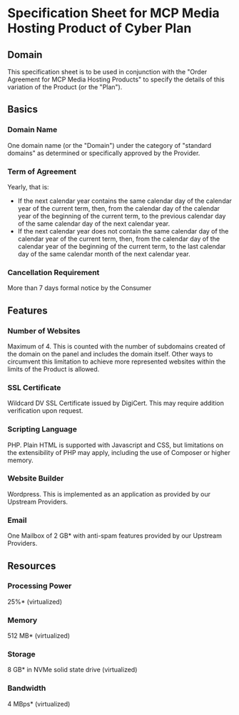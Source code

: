 # Specification Sheet for MCP Media Hosting Product of Cyber Plan
## Domain
This specification sheet is to be used in conjunction with the "Order Agreement for MCP Media Hosting Products" to specify the details of this variation of the Product (or the "Plan").
## Basics
### Domain Name
One domain name (or the "Domain") under the category of "standard domains" as determined or specifically approved by the Provider.
### Term of Agreement
Yearly, that is:
- If the next calendar year contains the same calendar day of the calendar year of the current term, then, from the calendar day of the calendar year of the beginning of the current term, to the previous calendar day of the same calendar day of the next calendar year.
- If the next calendar year does not contain the same calendar day of the calendar year of the current term, then, from the calendar day of the calendar year of the beginning of the current term, to the last calendar day of the same calendar month of the next calendar year.
### Cancellation Requirement
More than 7 days formal notice by the Consumer
## Features
### Number of Websites
Maximum of 4. This is counted with the number of subdomains created of the domain on the panel and includes the domain itself. Other ways to circumvent this limitation to achieve more represented websites within the limits of the Product is allowed.
### SSL Certificate
Wildcard DV SSL Certificate issued by DigiCert. This may require addition verification upon request.
### Scripting Language
PHP. Plain HTML is supported with Javascript and CSS, but limitations on the extensibility of PHP may apply, including the use of Composer or higher memory.
### Website Builder
Wordpress. This is implemented as an application as provided by our Upstream Providers.
### Email
One Mailbox of 2 GB* with anti-spam features provided by our Upstream Providers.
## Resources
### Processing Power
25%* (virtualized)
### Memory
512 MB* (virtualized)
### Storage
8 GB* in NVMe solid state drive (virtualized)
### Bandwidth
4 MBps* (virtualized)